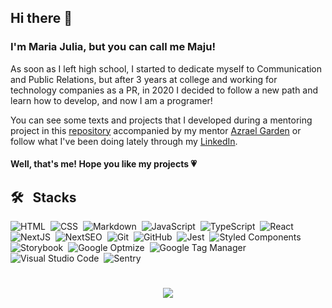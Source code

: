 ## Hi there 👋

<h3> I'm Maria Julia, but you can call me Maju! </h3>

As soon as I left high school, I started to dedicate myself to Communication and Public Relations, but after 3 years at college and working for technology companies as a PR, in 2020 I decided to follow a new path and learn how to develop, and now I am a programer!
 
You can see some texts and projects that I developed during a mentoring project in this [repository](https://github.com/azraelgarden/maju-mentoria) accompanied by my mentor [Azrael Garden](https://www.linkedin.com/in/azrael-garden/) or follow what I've been doing lately through my [LinkedIn](https://www.linkedin.com/in/mariajulialobo/).

<h4> Well, that's me! Hope you like my projects &#128151; </h4>

## 🛠 &nbsp; Stacks

![HTML](https://img.shields.io/badge/-HTML-05122A?style=flat&logo=HTML5)&nbsp;
![CSS](https://img.shields.io/badge/-CSS-05122A?style=flat&logo=CSS3&logoColor=1572B6)&nbsp;
![Markdown](https://img.shields.io/badge/-Markdown-05122A?style=flat&logo=markdown)&nbsp;
![JavaScript](https://img.shields.io/badge/-JavaScript-05122A?style=flat&logo=javascript)&nbsp;
![TypeScript](https://img.shields.io/badge/-TypeScript-05122A?style=flat&logo=typescript)&nbsp;
![React](https://img.shields.io/badge/-React-05122A?style=flat&logo=react)&nbsp;
![NextJS](https://img.shields.io/badge/-Next.%20Js-05122A?style=flat&logo=Next.js&logoColor=007ACC)&nbsp;
![NextSEO](https://img.shields.io/badge/-Next.%20Js%20SEO-05122A?style=flat&logo=Next.js&logoColor=007ACC)&nbsp;
![Git](https://img.shields.io/badge/-Git-05122A?style=flat&logo=git)&nbsp;
![GitHub](https://img.shields.io/badge/-GitHub-05122A?style=flat&logo=github)&nbsp;
![Jest](https://img.shields.io/badge/-Jest-05122A?style=flat&logo=Jest&logoColor=C21325)&nbsp;
![Styled Components](https://img.shields.io/badge/-Styled%20Components-05122A?style=flat&logo=styled-components&logoColor=DB7093)&nbsp;
![Storybook](https://img.shields.io/badge/-Storybook-05122A?style=flat&logo=Storybook&logoColor=DB7093)&nbsp;
![Google Optmize](https://img.shields.io/badge/-Google%20Optmize-05122A?style=flat&logo=Google%20Optimize&logoColor=B366F6)&nbsp;
![Google Tag Manager](https://img.shields.io/badge/-Google%20Tag%20Manager-05122A?style=flat&logo=Google%20Tag%20Manager&logoColor=246FDB)&nbsp;
![Visual Studio Code](https://img.shields.io/badge/-VS%20Code-05122A?style=flat&logo=visual-studio-code&logoColor=007ACC)&nbsp;
![Sentry](https://img.shields.io/badge/-Sentry-05122A?style=flat&logo=Sentry&logoColor=#362D59)

<h1 align="center">
<img src="https://media0.giphy.com/media/dsKnRuALlWsZG/giphy.gif?cid=ecf05e47e568df3f8d34662fd088ef5b50c55893da43d9ee&rid=giphy.gif"/>
</h1>

